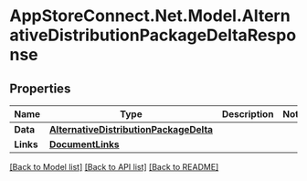 # AppStoreConnect.Net.Model.AlternativeDistributionPackageDeltaResponse

## Properties

Name | Type | Description | Notes
------------ | ------------- | ------------- | -------------
**Data** | [**AlternativeDistributionPackageDelta**](AlternativeDistributionPackageDelta.md) |  | 
**Links** | [**DocumentLinks**](DocumentLinks.md) |  | 

[[Back to Model list]](../README.md#documentation-for-models) [[Back to API list]](../README.md#documentation-for-api-endpoints) [[Back to README]](../README.md)

